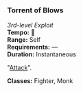### Torrent of Blows
*3rd-level Exploit*  
**Tempo:** 🔵  
**Range:** Self  
**Requirements:** —  
**Duration:** Instantaneous  

"[Attack]".

**Classes:** Fighter, Monk

[Attack]: ../../Rules/Encounters/Actions/Attack.md
